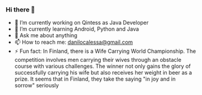 ### Hi there 👋

- 🔭 I’m currently working on Qintess as Java Developer
- 🌱 I’m currently learning Android, Python and Java
- 💬 Ask me about anything
- 📫 How to reach me: danilocalessa@gmail.com
- ⚡ Fun fact: In Finland, there is a Wife Carrying World Championship. The competition involves men carrying their wives through an obstacle course with various challenges.       The winner not only gains the glory of successfully carrying his wife but also receives her weight in beer as a prize. It seems that in Finland, they take the saying "in        joy and in sorrow" seriously
